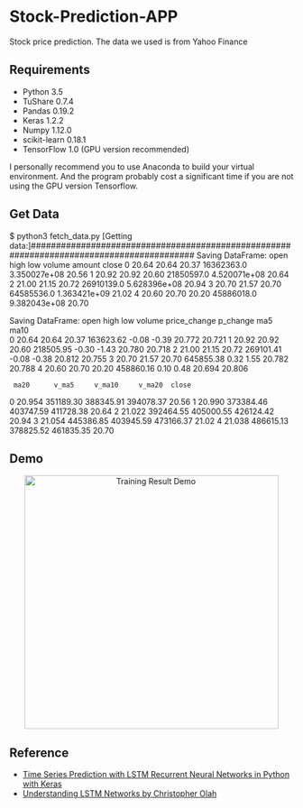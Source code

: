 # Stock-Prediction-APP

Stock price prediction. The data we used is from Yahoo Finance

## Requirements

- Python 3.5
- TuShare 0.7.4
- Pandas 0.19.2
- Keras 1.2.2
- Numpy 1.12.0
- scikit-learn 0.18.1
- TensorFlow 1.0 (GPU version recommended)

I personally recommend you to use Anaconda to build your virtual environment. And the program probably cost a significant time if you are not using the GPU version Tensorflow.

## Get Data

$ python3 fetch_data.py
[Getting data:]#########################################################################################
Saving DataFrame:
     open   high    low      volume        amount  close
0  20.64  20.64  20.37  16362363.0  3.350027e+08  20.56
1  20.92  20.92  20.60  21850597.0  4.520071e+08  20.64
2  21.00  21.15  20.72  26910139.0  5.628396e+08  20.94
3  20.70  21.57  20.70  64585536.0  1.363421e+09  21.02
4  20.60  20.70  20.20  45886018.0  9.382043e+08  20.70

Saving DataFrame:
     open   high    low     volume  price_change  p_change     ma5    ma10  \
0  20.64  20.64  20.37  163623.62         -0.08     -0.39  20.772  20.721
1  20.92  20.92  20.60  218505.95         -0.30     -1.43  20.780  20.718
2  21.00  21.15  20.72  269101.41         -0.08     -0.38  20.812  20.755
3  20.70  21.57  20.70  645855.38          0.32      1.55  20.782  20.788
4  20.60  20.70  20.20  458860.16          0.10      0.48  20.694  20.806

     ma20      v_ma5     v_ma10     v_ma20  close
0  20.954  351189.30  388345.91  394078.37  20.56
1  20.990  373384.46  403747.59  411728.38  20.64
2  21.022  392464.55  405000.55  426124.42  20.94
3  21.054  445386.85  403945.59  473166.37  21.02
4  21.038  486615.13  378825.52  461835.35  20.70


## Demo

<div style="text-align:center">
	<img src="https://cloud.githubusercontent.com/assets/14886380/25383467/de39614e-29ee-11e7-9a3c-ac9e34720b54.png" alt="Training Result Demo" style="width: 450px;"/>
</div>

## Reference

- [Time Series Prediction with LSTM Recurrent Neural Networks in Python with Keras](http://machinelearningmastery.com/time-series-prediction-lstm-recurrent-neural-networks-python-keras/)
- [Understanding LSTM Networks by Christopher Olah](http://colah.github.io/posts/2015-08-Understanding-LSTMs/)
